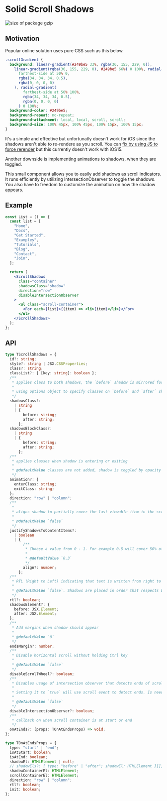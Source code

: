 # Solid Scroll Shadows

<img src="https://img.shields.io/badge/size%20(gzip)-~3.5kb-brightgreen" alt="size of package gzip" />

## Motivation

Popular online solution uses pure CSS such as this below.

```css
.scrollGradient {
  background: linear-gradient(#249be5 33%, rgba(36, 155, 229, 0)),
    linear-gradient(rgba(36, 155, 229, 0), #249be5 66%) 0 100%, radial-gradient(
      farthest-side at 50% 0,
      rgba(34, 34, 34, 0.5),
      rgba(0, 0, 0, 0)
    ), radial-gradient(
        farthest-side at 50% 100%,
        rgba(34, 34, 34, 0.5),
        rgba(0, 0, 0, 0)
      ) 0 100%;
  background-color: #249be5;
  background-repeat: no-repeat;
  background-attachment: local, local, scroll, scroll;
  background-size: 100% 45px, 100% 45px, 100% 15px, 100% 15px;
}
```

It's a simple and effective but unfortunatly doesn't work for iOS since the shadows aren't able to re-rendere as you scroll. You can [fix by using JS to force rerender](https://www.bram.us/2019/10/24/pure-css-scroll-shadows-vertical-horizontal/#note-mobilesafari) but this currently doesn't work with iOS15.

Another downside is implementing animations to shadows, when they are toggled.

This small component allows you to easily add shadows as scroll indicators. It runs efficiently by utilizing IntersectionObserver to toggle the shadows. You also have to freedom to customize the animation on how the shadow appears.

## Example

```jsx
const List = () => {
  const list = [
    "Home",
    "Docs",
    "Get Started",
    "Examples",
    "Tutorials",
    "Blog",
    "Contact",
    "Join",
  ];

  return (
    <ScrollShadows
      class="container"
      shadowsClass="shadow"
      direction="row"
      disableIntersectionObserver
    >
      <ul class="scroll-container">
        <For each={list}>{(item) => <li>{item}</li>}</For>
      </ul>
    </ScrollShadows>
  );
};
```

## API

```ts
type TScrollShadows = {
  id?: string;
  style?: string | JSX.CSSProperties;
  class?: string;
  classList?: { [key: string]: boolean };
  /**
   * applies class to both shadows, the `before` shadow is mirrored for styling convenience
   *
   * using options object to specify classes on `before` and `after` shadows. The `before` shadow is not mirrored.
   */
  shadowsClass?:
    | string
    | {
        before: string;
        after: string;
      };
  shadowsBlockClass?:
    | string
    | {
        before: string;
        after: string;
      };
  /**
   * applies classes when shadow is entering or exiting
   *
   * @defaultValue classes are not added, shadow is toggled by opacity with 400ms transition
   */
  animation?: {
    enterClass: string;
    exitClass: string;
  };
  direction: "row" | "column";
  /**
   *
   * aligns shadow to partially cover the last viewable item in the scrollable list
   *
   * @defaultValue `false`
   */
  justifyShadowsToContentItems?:
    | boolean
    | {
        /**
         * Choose a value from 0 - 1. For example 0.5 will cover 50% of content item
         *
         * @defaultValue `0.3`
         */
        align?: number;
      };
  /**
   * RTL (Right to Left) indicating that text is written from right to left, therefore the shadows are correctly placed in that order.
   *
   * @defaultValue `false`. Shadows are placed in order that respects LTR (Left to Right)
   */
  rtl?: boolean;
  shadowsElement?: {
    before: JSX.Element;
    after: JSX.Element;
  };
  /**
   * Add margins when shadow should appear
   *
   * @defaultValue `0`
   */
  endsMargin?: number;
  /**
   * Disable horizontal scroll without holding Ctrl key
   *
   * @defaultValue `false`
   */
  disableScrollWheel?: boolean;
  /**
   * Disables usage of intersection observer that detects ends of scroll container
   *
   * Setting it to `true` will use scroll event to detect ends. Is needed if you are going to use virtual scroll/windowing since the sentinels elements will most likely be removed thus shadows won't be triggered.
   *
   * @defaultValue `false`
   */
  disableIntersectionObserver?: boolean;
  /**
   * callback on when scroll container is at start or end
   */
  onAtEnds?: (props: TOnAtEndsProps) => void;
};

type TOnAtEndsProps = {
  type: "start" | "end";
  isAtStart: boolean;
  isAtEnd: boolean;
  shadowEl: HTMLElement | null;
  // shadowEls?: { type: "before" | "after"; shadowEl: HTMLElement }[];
  shadowContainerEl: HTMLElement;
  scrollContainerEl: HTMLElement;
  direction: "row" | "column";
  rtl?: boolean;
  init: boolean;
};
```

